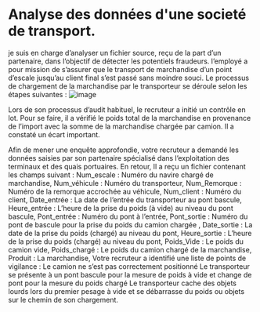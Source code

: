# Analyse des données d'une societé de transport.
je suis en charge d’analyser un fichier source, reçu de la part d’un partenaire, dans l’objectif de détecter les potentiels fraudeurs.
l’employé a pour mission de s’assurer que le transport de marchandise d’un point d’escale jusqu’au client final s’est passé sans moindre souci.
Le processus de chargement de la marchandise par le transporteur  se déroule selon les étapes suivantes :
![image](https://user-images.githubusercontent.com/45856375/138857171-fab2d538-bb4b-4087-8543-cea82885aa4c.png)

Lors de son processus d’audit habituel, le recruteur a initié un contrôle en lot. Pour se faire, il a vérifié le poids total de la marchandise en provenance de l’import avec la somme de la marchandise chargée par camion. Il a constaté un écart important.

Afin de mener une enquête approfondie, votre recruteur a demandé les données saisies par son partenaire spécialisé dans l’exploitation des terminaux et des quais portuaires. En retour, Il a reçu un fichier contenant les champs suivant :
Num_escale : 	Numéro du navire chargé de marchandise,
Num_véhicule : 	Numéro du transporteur,
Num_Remorque : 	Numéro de la remorque accrochée au véhicule,
Num_client :		Numéro du client,
Date_entrée :	La date de l’entrée du transporteur au pont bascule,
Heure_entrée :	L’heure de la prise du poids (à vide) au niveau du pont bascule,
Pont_entrée :	Numéro du pont à l’entrée,
Pont_sortie :		Numéro du pont de bascule pour la prise du poids du camion chargée ,
Date_sortie :		La date de la prise du poids (chargé) au niveau du pont,
Heure_sortie :	L’heure de la prise du poids (chargé) au niveau du pont,
Poids_Vide :		Le poids du camion vide,
Poids_chargé :	Le poids du camion chargé de la marchandise,
Produit :		La marchandise,
Votre recruteur a identifié une liste de points de vigilance :
Le camion ne s’est pas correctement positionné 
Le transporteur se présente à un pont bascule pour la mesure de poids à vide et change de pont pour la mesure du poids chargé
Le transporteur  cache des objets lourds lors du premier pesage à vide et se débarrasse du poids ou objets sur le chemin de son chargement.


